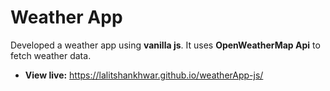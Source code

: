 
# Weather App

Developed a weather app using **vanilla js**. It uses **OpenWeatherMap Api** to fetch weather data.
* **View live:** https://lalitshankhwar.github.io/weatherApp-js/